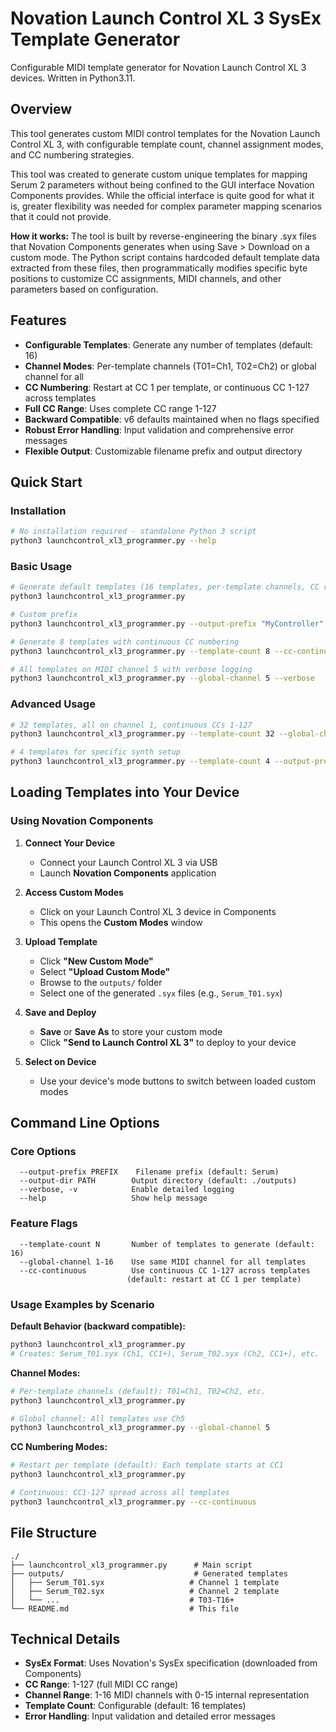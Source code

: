 # Novation Launch Control XL 3 SysEx Template Generator

Configurable MIDI template generator for Novation Launch Control XL 3 devices. Written in Python3.11.

## Overview

This tool generates custom MIDI control templates for the Novation Launch Control XL 3, with configurable template count, channel assignment modes, and CC numbering strategies.

This tool was created to generate custom unique templates for mapping Serum 2 parameters without being confined to the GUI interface Novation Components provides. While the official interface is quite good for what it is, greater flexibility was needed for complex parameter mapping scenarios that it could not provide.

**How it works:** The tool is built by reverse-engineering the binary .syx files that Novation Components generates when using Save > Download on a custom mode. The Python script contains hardcoded default template data extracted from these files, then programmatically modifies specific byte positions to customize CC assignments, MIDI channels, and other parameters based on configuration.

## Features

- **Configurable Templates**: Generate any number of templates (default: 16)
- **Channel Modes**: Per-template channels (T01=Ch1, T02=Ch2) or global channel for all
- **CC Numbering**: Restart at CC 1 per template, or continuous CC 1-127 across templates  
- **Full CC Range**: Uses complete CC range 1-127
- **Backward Compatible**: v6 defaults maintained when no flags specified
- **Robust Error Handling**: Input validation and comprehensive error messages
- **Flexible Output**: Customizable filename prefix and output directory

## Quick Start

### Installation
```bash
# No installation required - standalone Python 3 script
python3 launchcontrol_xl3_programmer.py --help
```

### Basic Usage
```bash
# Generate default templates (16 templates, per-template channels, CC restart per template)
python3 launchcontrol_xl3_programmer.py

# Custom prefix
python3 launchcontrol_xl3_programmer.py --output-prefix "MyController"

# Generate 8 templates with continuous CC numbering
python3 launchcontrol_xl3_programmer.py --template-count 8 --cc-continuous

# All templates on MIDI channel 5 with verbose logging
python3 launchcontrol_xl3_programmer.py --global-channel 5 --verbose
```

### Advanced Usage
```bash
# 32 templates, all on channel 1, continuous CCs 1-127
python3 launchcontrol_xl3_programmer.py --template-count 32 --global-channel 1 --cc-continuous

# 4 templates for specific synth setup
python3 launchcontrol_xl3_programmer.py --template-count 4 --output-prefix "Moog" --output-dir ./moog_templates
```

## Loading Templates into Your Device

### Using Novation Components

1. **Connect Your Device**
   - Connect your Launch Control XL 3 via USB
   - Launch **Novation Components** application

2. **Access Custom Modes**
   - Click on your Launch Control XL 3 device in Components
   - This opens the **Custom Modes** window

3. **Upload Template**
   - Click **"New Custom Mode"**
   - Select **"Upload Custom Mode"**
   - Browse to the `outputs/` folder
   - Select one of the generated `.syx` files (e.g., `Serum_T01.syx`)

4. **Save and Deploy**
   - **Save** or **Save As** to store your custom mode
   - Click **"Send to Launch Control XL 3"** to deploy to your device

5. **Select on Device**
   - Use your device's mode buttons to switch between loaded custom modes

## Command Line Options

### Core Options
```
  --output-prefix PREFIX    Filename prefix (default: Serum)
  --output-dir PATH        Output directory (default: ./outputs)
  --verbose, -v            Enable detailed logging
  --help                   Show help message
```

### Feature Flags
```
  --template-count N       Number of templates to generate (default: 16)
  --global-channel 1-16    Use same MIDI channel for all templates
  --cc-continuous          Use continuous CC 1-127 across templates
                          (default: restart at CC 1 per template)
```

### Usage Examples by Scenario

**Default Behavior (backward compatible):**
```bash
python3 launchcontrol_xl3_programmer.py
# Creates: Serum_T01.syx (Ch1, CC1+), Serum_T02.syx (Ch2, CC1+), etc.
```

**Channel Modes:**
```bash
# Per-template channels (default): T01=Ch1, T02=Ch2, etc.
python3 launchcontrol_xl3_programmer.py

# Global channel: All templates use Ch5
python3 launchcontrol_xl3_programmer.py --global-channel 5
```

**CC Numbering Modes:**
```bash
# Restart per template (default): Each template starts at CC1
python3 launchcontrol_xl3_programmer.py

# Continuous: CC1-127 spread across all templates
python3 launchcontrol_xl3_programmer.py --cc-continuous
```

## File Structure

```
./
├── launchcontrol_xl3_programmer.py      # Main script
├── outputs/                             # Generated templates
│   ├── Serum_T01.syx                   # Channel 1 template
│   ├── Serum_T02.syx                   # Channel 2 template
│   └── ...                             # T03-T16+
└── README.md                           # This file
```

## Technical Details

- **SysEx Format**: Uses Novation's SysEx specification (downloaded from Components)
- **CC Range**: 1-127 (full MIDI CC range)
- **Channel Range**: 1-16 MIDI channels with 0-15 internal representation
- **Template Count**: Configurable (default: 16 templates)
- **Error Handling**: Input validation and detailed error messages

